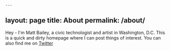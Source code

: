 	---
layout: page
title: About
permalink: /about/
---

Hey - I'm Matt Bailey, a civic technologist and artist in Washington, D.C. This is a quick and dirty homepage where I can post things of interest. You can also find me on [Twitter](https://twitter.com/mattbailey0)
